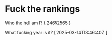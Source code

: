 # Fuck the rankings

Who the hell am I?
{ 24652565 }

What fucking year is it?
[ 2025-03-14T13:46:40Z ]
